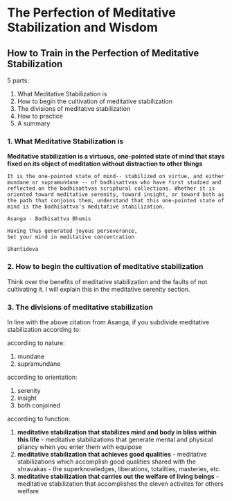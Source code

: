# The Perfection of Meditative Stabilization and Wisdom

## How to Train in the Perfection of Meditative Stabilization

5 parts:

1. What Meditative Stabilization is
1. How to begin the cultivation of meditative stabilization
1. The divisions of meditative stabilization
1. How to practice
1. A summary

### 1. What Meditative Stabilization is

**Meditative stabilization is a virtuous, one-pointed state of mind that stays fixed on its object of meditation without distraction to other things**

```
It is the one-pointed state of mind-- stabilized on virtue, and either mundane or supramundane -- of bodhisattvas who have first studied and reflected on the bodhisattvas scriptural collections. Whether it is oriented toward meditative serenity, toward insight, or toward both as the path that conjoins them, understand that this one-pointed state of mind is the bodhisattva's meditative stabilization. 

Asanga - Bodhisattva Bhumis
```

```
Having thus generated joyous perseverance,
Set your mind in meditative concentration

Shantideva
```

### 2. How to begin the cultivation of meditative stabilization

Think over the benefits of meditative stabilization and the faults of not cultivating it. I will explain this in the meditative serenity section.

### 3. The divisions of meditative stabilization

In line with the above citation from Asanga, if you subdivide meditative stabilization according to:

according to nature: 
1. mundane
1. supramundane

according to orientation: 
1. serenity
1. insight
1. both conjoined

according to function: 
1. **meditative stabilization that stabilizes mind and body in bliss within this life** - meditative stabilizations that generate mental and physical pliancy when you enter them with equipose
1. **meditative stabilization that achieves good qualities** - meditative stabilizations which accomplish good qualities shared with the shravakas - the superknowledges, liberations, totalities, masteries, etc.
1. **meditative stabilization that carries out the welfare of living beings** - meditative stabilization that accomplishes the eleven activites for others welfare




